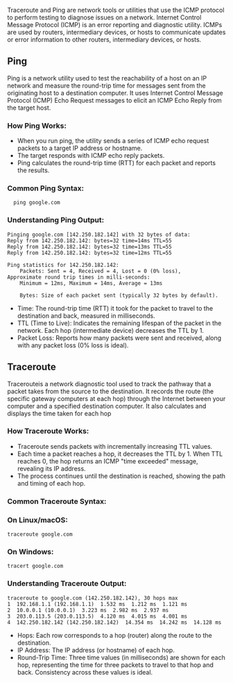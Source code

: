 Traceroute and Ping are network tools or utilities that use the ICMP protocol to perform testing to diagnose issues on a network. 
Internet Control Message Protocol (ICMP) is an error reporting and diagnostic utility.  ICMPs are used by routers, intermediary devices, or hosts to communicate updates or error 
information to other routers, intermediary devices, or hosts.

## Ping
Ping is a network utility used to test the reachability of a host on an IP network and measure the round-trip time for messages sent from the originating host to a destination computer. 
It uses Internet Control Message Protocol (ICMP) Echo Request messages to elicit an ICMP Echo Reply from the target host.

### How Ping Works:
- When you run ping, the utility sends a series of ICMP echo request packets to a target IP address or hostname.
- The target responds with ICMP echo reply packets.
- Ping calculates the round-trip time (RTT) for each packet and reports the results.

 ### Common Ping Syntax:

      ping google.com

 ### Understanding Ping Output:

    Pinging google.com [142.250.182.142] with 32 bytes of data:
    Reply from 142.250.182.142: bytes=32 time=14ms TTL=55
    Reply from 142.250.182.142: bytes=32 time=13ms TTL=55
    Reply from 142.250.182.142: bytes=32 time=12ms TTL=55
    
    Ping statistics for 142.250.182.142:
        Packets: Sent = 4, Received = 4, Lost = 0 (0% loss),
    Approximate round trip times in milli-seconds:
        Minimum = 12ms, Maximum = 14ms, Average = 13ms

        Bytes: Size of each packet sent (typically 32 bytes by default).

        
- Time: The round-trip time (RTT) it took for the packet to travel to the destination and back, measured in milliseconds.
- TTL (Time to Live): Indicates the remaining lifespan of the packet in the network. Each hop (intermediate device) decreases the TTL by 1.
- Packet Loss: Reports how many packets were sent and received, along with any packet loss (0% loss is ideal).
  
## Traceroute
Tracerouteis a network diagnostic tool used to track the pathway that a packet takes from the source to the destination. It records the route (the specific gateway computers at each hop) 
through the Internet between your computer and a specified destination computer. It also calculates and displays the time taken for each hop

### How Traceroute Works:
- Traceroute sends packets with incrementally increasing TTL values.
- Each time a packet reaches a hop, it decreases the TTL by 1. When TTL reaches 0, the hop returns an ICMP "time exceeded" message, revealing its IP address.
- The process continues until the destination is reached, showing the path and timing of each hop.

### Common Traceroute Syntax:
### On Linux/macOS:

    traceroute google.com
### On Windows:

    tracert google.com
### Understanding Traceroute Output:

    traceroute to google.com (142.250.182.142), 30 hops max
    1  192.168.1.1 (192.168.1.1)  1.532 ms  1.212 ms  1.121 ms
    2  10.0.0.1 (10.0.0.1)  3.223 ms  2.982 ms  2.937 ms
    3  203.0.113.5 (203.0.113.5)  4.120 ms  4.015 ms  4.001 ms
    4  142.250.182.142 (142.250.182.142)  14.354 ms  14.242 ms  14.128 ms

- Hops: Each row corresponds to a hop (router) along the route to the destination.
- IP Address: The IP address (or hostname) of each hop.
- Round-Trip Time: Three time values (in milliseconds) are shown for each hop, representing the time for three packets to travel to that hop and back. Consistency across these values is ideal.
